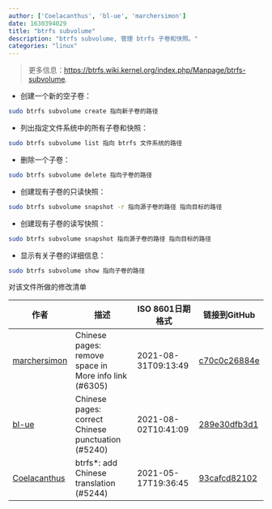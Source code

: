 ```yaml
---
author: ['Coelacanthus', 'bl-ue', 'marchersimon']
date: 1630394029
title: "btrfs subvolume"
description: "btrfs subvolume, 管理 btrfs 子卷和快照。"
categories: "linux"
---
```

> 更多信息：<https://btrfs.wiki.kernel.org/index.php/Manpage/btrfs-subvolume>.

- 创建一个新的空子卷：

```bash
sudo btrfs subvolume create 指向新子卷的路径
```

- 列出指定文件系统中的所有子卷和快照：

```bash
sudo btrfs subvolume list 指向 btrfs 文件系统的路径
```

- 删除一个子卷：

```bash
sudo btrfs subvolume delete 指向子卷的路径
```

- 创建现有子卷的只读快照：

```bash
sudo btrfs subvolume snapshot -r 指向源子卷的路径 指向目标的路径
```

- 创建现有子卷的读写快照：

```bash
sudo btrfs subvolume snapshot 指向源子卷的路径 指向目标的路径
```

- 显示有关子卷的详细信息：

```bash
sudo btrfs subvolume show 指向子卷的路径
```
对该文件所做的修改清单


作者 | 描述 | ISO 8601日期格式 | 链接到GitHub
------|-----|-----|-----
[marchersimon](mailto:50295997+marchersimon@users.noreply.github.com) | Chinese pages: remove space in More info link (#6305) | 2021-08-31T09:13:49 | [c70c0c26884e](https://github.com/tldr-pages/tldr/commit/c70c0c26884ee74fabb640cd842d1e4c72d9df4b)
[bl-ue](mailto:54780737+bl-ue@users.noreply.github.com) | Chinese pages: correct Chinese punctuation (#5240) | 2021-08-02T10:41:09 | [289e30dfb3d1](https://github.com/tldr-pages/tldr/commit/289e30dfb3d1d73bade9e3610e12bfc90e9270ae)
[Coelacanthus](mailto:coelacanthus@outlook.com) | btrfs*: add Chinese translation (#5244) | 2021-05-17T19:36:45 | [93cafcd82102](https://github.com/tldr-pages/tldr/commit/93cafcd8210246b71fd207cf53fc0fceced204ec)

